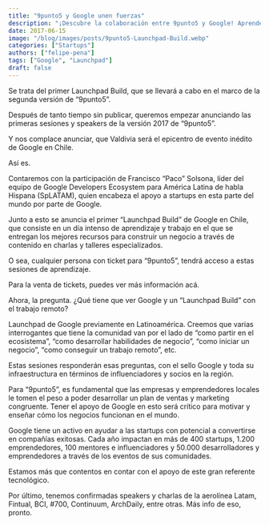 ```yaml
---
title: "9punto5 y Google unen fuerzas"
description: "¡Descubre la colaboración entre 9punto5 y Google! Aprende de expertos en el primer Launchpad Build en Chile y fortalece tus habilidades para el trabajo remoto y el emprendimiento"
date: 2017-06-15
image: "/blog/images/posts/9punto5-Launchpad-Build.webp"
categories: ["Startups"]
authors: ["felipe-pena"]
tags: ["Google", "Launchpad"]
draft: false
---
```


Se trata del primer Launchpad Build, que se llevará a cabo en el marco de la segunda versión de “9punto5”.


Después de tanto tiempo sin publicar, queremos empezar anunciando las primeras sesiones y speakers de la versión 2017 de “9punto5”.

Y nos complace anunciar, que Valdivia será el epicentro de evento inédito de Google en Chile.

Así es.

Contaremos con la participación de Francisco “Paco” Solsona, líder del equipo de Google Developers Ecosystem para América Latina de habla Hispana (SpLATAM), quien encabeza el apoyo a startups en esta parte del mundo por parte de Google.

Junto a esto se anuncia el primer “Launchpad Build” de Google en Chile, que consiste en un día intenso de aprendizaje y trabajo en el que se entregan los mejores recursos para construir un negocio a través de contenido en charlas y talleres especializados.

O sea, cualquier persona con ticket para “9punto5”, tendrá acceso a estas sesiones de aprendizaje.

Para la venta de tickets, puedes ver más información acá.

Ahora, la pregunta. ¿Qué tiene que ver Google y un “Launchpad Build” con el trabajo remoto?


Launchpad de Google previamente en Latinoamérica.
Creemos que varias interrogantes que tiene la comunidad van por el lado de “como partir en el ecosistema”, “como desarrollar habilidades de negocio”, “como iniciar un negocio”, “como conseguir un trabajo remoto”, etc.

Estas sesiones responderán esas preguntas, con el sello Google y toda su infraestructura en términos de influenciadores y socios en la región.

Para “9punto5”, es fundamental que las empresas y emprendedores locales le tomen el peso a poder desarrollar un plan de ventas y marketing congruente. Tener el apoyo de Google en esto será crítico para motivar y enseñar cómo los negocios funcionan en el mundo.

Google tiene un activo en ayudar a las startups con potencial a convertirse en compañías exitosas. Cada año impactan en más de 400 startups, 1.200 emprendedores, 100 mentores e influenciadores y 50.000 desarrolladores y emprendedores a través de los eventos de sus comunidades.

Estamos más que contentos en contar con el apoyo de este gran referente tecnológico.

Por último, tenemos confirmadas speakers y charlas de la aerolínea Latam, Fintual, BCI, #700, Continuum, ArchDaily, entre otras. Más info de eso, pronto.